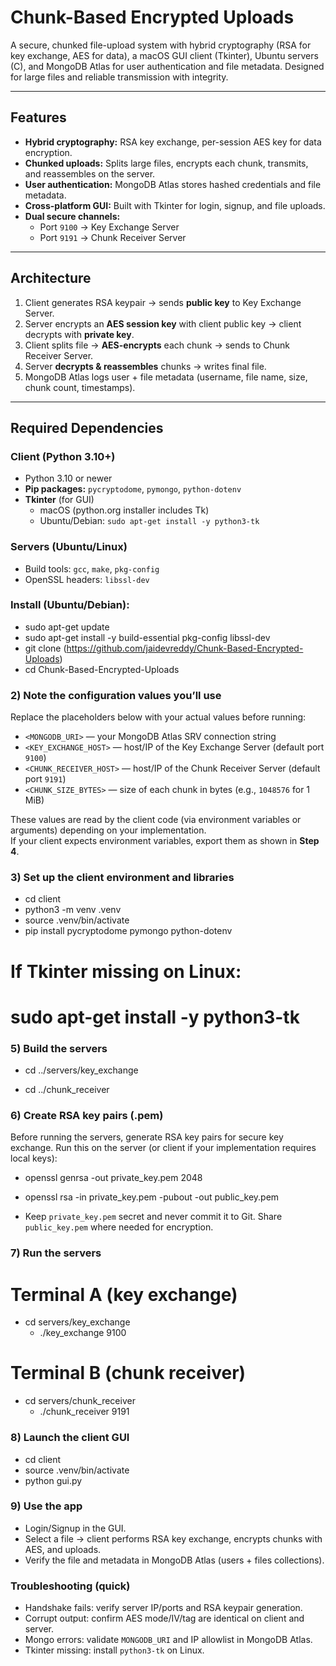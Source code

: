 # Chunk-Based Encrypted Uploads

A secure, chunked file-upload system with hybrid cryptography (RSA for key exchange, AES for data), a macOS GUI client (Tkinter), Ubuntu servers (C), and MongoDB Atlas for user authentication and file metadata. Designed for large files and reliable transmission with integrity.

---

## Features
- **Hybrid cryptography:** RSA key exchange, per-session AES key for data encryption.
- **Chunked uploads:** Splits large files, encrypts each chunk, transmits, and reassembles on the server.
- **User authentication:** MongoDB Atlas stores hashed credentials and file metadata.
- **Cross-platform GUI:** Built with Tkinter for login, signup, and file uploads.
- **Dual secure channels:** 
  - Port `9100` → Key Exchange Server  
  - Port `9191` → Chunk Receiver Server  

---

## Architecture

1. Client generates RSA keypair → sends **public key** to Key Exchange Server.  
2. Server encrypts an **AES session key** with client public key → client decrypts with **private key**.  
3. Client splits file → **AES-encrypts** each chunk → sends to Chunk Receiver Server.  
4. Server **decrypts & reassembles** chunks → writes final file.  
5. MongoDB Atlas logs user + file metadata (username, file name, size, chunk count, timestamps).


---

## Required Dependencies

### Client (Python 3.10+)
- Python 3.10 or newer
- **Pip packages:** `pycryptodome`, `pymongo`, `python-dotenv`
- **Tkinter** (for GUI)
  - macOS (python.org installer includes Tk)
  - Ubuntu/Debian: `sudo apt-get install -y python3-tk`

### Servers (Ubuntu/Linux)
- Build tools: `gcc`, `make`, `pkg-config`
- OpenSSL headers: `libssl-dev`

### Install (Ubuntu/Debian):

- sudo apt-get update
- sudo apt-get install -y build-essential pkg-config libssl-dev
- git clone (https://github.com/jaidevreddy/Chunk-Based-Encrypted-Uploads)
- cd Chunk-Based-Encrypted-Uploads


### 2) Note the configuration values you’ll use

Replace the placeholders below with your actual values before running:

- `<MONGODB_URI>` — your MongoDB Atlas SRV connection string  
- `<KEY_EXCHANGE_HOST>` — host/IP of the Key Exchange Server (default port `9100`)  
- `<CHUNK_RECEIVER_HOST>` — host/IP of the Chunk Receiver Server (default port `9191`)  
- `<CHUNK_SIZE_BYTES>` — size of each chunk in bytes (e.g., `1048576` for 1 MiB)  

These values are read by the client code (via environment variables or arguments) depending on your implementation.  
If your client expects environment variables, export them as shown in **Step 4**.

### 3) Set up the client environment and libraries
- cd client
- python3 -m venv .venv
- source .venv/bin/activate
- pip install pycryptodome pymongo python-dotenv

# If Tkinter missing on Linux:
# sudo apt-get install -y python3-tk

### 5) Build the servers

- cd ../servers/key_exchange

- cd ../chunk_receiver

### 6) Create RSA key pairs (.pem)
Before running the servers, generate RSA key pairs for secure key exchange. Run this on the server (or client if your implementation requires local keys):

- openssl genrsa -out private_key.pem 2048  
- openssl rsa -in private_key.pem -pubout -out public_key.pem  

- Keep `private_key.pem` secret and never commit it to Git. Share `public_key.pem` where needed for encryption.

### 7) Run the servers
# Terminal A (key exchange)  
- cd servers/key_exchange  
  - ./key_exchange 9100  

# Terminal B (chunk receiver)  
- cd servers/chunk_receiver  
  - ./chunk_receiver 9191  

### 8) Launch the client GUI
- cd client  
- source .venv/bin/activate  
- python gui.py  

### 9) Use the app
- Login/Signup in the GUI.  
- Select a file → client performs RSA key exchange, encrypts chunks with AES, and uploads.  
- Verify the file and metadata in MongoDB Atlas (users + files collections).  

### Troubleshooting (quick)
- Handshake fails: verify server IP/ports and RSA keypair generation.  
- Corrupt output: confirm AES mode/IV/tag are identical on client and server.  
- Mongo errors: validate `MONGODB_URI` and IP allowlist in MongoDB Atlas.  
- Tkinter missing: install `python3-tk` on Linux.  



